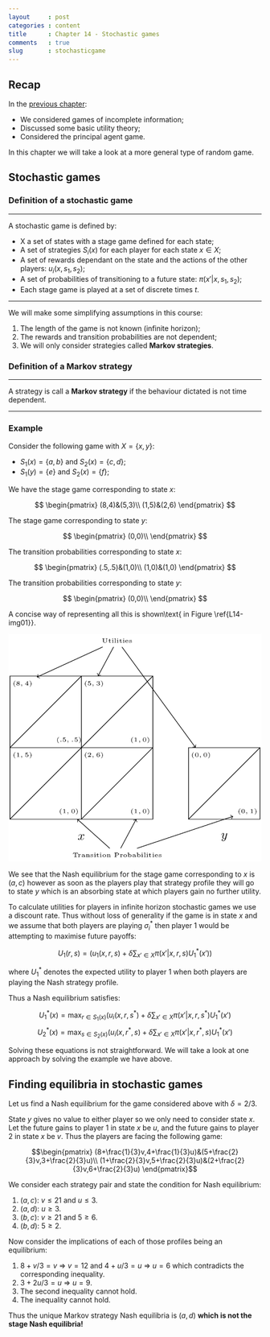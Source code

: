 ```yaml
---
layout     : post
categories : content
title      : Chapter 14 - Stochastic games
comments   : true
slug       : stochasticgame
---
```


## Recap

In the [previous chapter](Chapter_13_Random_events_and_incomplete_information.md):

- We considered games of incomplete information;
- Discussed some basic utility theory;
- Considered the principal agent game.

In this chapter we will take a look at a more general type of random game.

## Stochastic games

### Definition of a stochastic game

---

A stochastic game is defined by:

- X a set of states with a stage game defined for each state;
- A set of strategies $S_i(x)$ for each player for each state $x\in X$;
- A set of rewards dependant on the state and the actions of the other players: $u_i(x,s_1,s_2)$;
- A set of probabilities of transitioning to a future state: $\pi(x'|x,s_1,s_2)$;
- Each stage game is played at a set of discrete times $t$.

---

We will make some simplifying assumptions in this course:

1. The length of the game is not known (infinite horizon);
2. The rewards and transition probabilities are not dependent;
3. We will only consider strategies called **Markov strategies**.

### Definition of a Markov strategy

---

A strategy is call a **Markov strategy** if the behaviour dictated is not time dependent.

---

### Example

Consider the following game with $X=\{x,y\}$:

- $S_1(x)=\{a,b\}$ and $S_2(x)=\{c,d\}$;
- $S_1(y)=\{e\}$ and $S_2(x)=\{f\}$;

We have the stage game corresponding to state $x$:

$$
\begin{pmatrix}
(8,4)&(5,3)\\
(1,5)&(2,6)
\end{pmatrix}
$$

The stage game corresponding to state $y$:

$$
\begin{pmatrix}
(0,0)\\
\end{pmatrix}
$$

The transition probabilities corresponding to state $x$:

$$
\begin{pmatrix}
(.5,.5)&(1,0)\\
(1,0)&(1,0)
\end{pmatrix}
$$

The transition probabilities corresponding to state $y$:

$$
\begin{pmatrix}
(0,0)\\
\end{pmatrix}
$$

A concise way of representing all this is shown\text{ in Figure \ref{L14-img01}}.

![A simple stochastic game.\label{L14-img01}](images/L14-img01.png)

We see that the Nash equilibrium for the stage game corresponding to $x$ is $(a,c)$ however as soon as the players play that strategy profile they will go to state $y$ which is an absorbing state at which players gain no further utility.

To calculate utilities for players in infinite horizon stochastic games we use a discount rate. Thus without loss of generality if the game is in state $x$ and we assume that both players are playing $\sigma^*_i$ then player 1 would be attempting to maximise future payoffs:

$$U_1(r,s)=\left(u_1(x,r,s)+\delta\sum_{x'\in X}\pi(x'|x,r,s)U_1^*(x')\right)$$

where $U_1^*$ denotes the expected utility to player 1 when both players are playing the Nash strategy profile.

Thus a Nash equilibrium satisfies:

$$U_1^*(x)=\max_{r\in S_1(x)}(u_i(x,r,s^*)+\delta\sum_{x'\in X}\pi(x'|x,r,s^*)U_1^*(x')$$
$$U_2^*(x)=\max_{s\in S_2(x)}(u_i(x,r^*,s)+\delta\sum_{x'\in X}\pi(x'|x,r^*,s)U_1^*(x')$$

Solving these equations is not straightforward. We will take a look at one approach by solving the example we have above.

## Finding equilibria in stochastic games

Let us find a Nash equilibrium for the game considered above with $\delta=2/3$.

State $y$ gives no value to either player so we only need to consider state $x$. Let the future gains to player 1 in state $x$ be $u$, and the future gains to player 2 in state $x$ be $v$. Thus the players are facing the following game:

$$\begin{pmatrix}
(8+\frac{1}{3}v,4+\frac{1}{3}u)&(5+\frac{2}{3}v,3+\frac{2}{3}u)\\
(1+\frac{2}{3}v,5+\frac{2}{3}u)&(2+\frac{2}{3}v,6+\frac{2}{3}u)
\end{pmatrix}$$

We consider each strategy pair and state the condition for Nash equilibrium:

1. $(a,c)$: $v\leq 21$ and $u\leq 3$.
2. $(a,d)$: $u\geq3$.
3. $(b,c)$: $v\geq 21$ and $5\geq 6$.
4. $(b,d)$: $5\geq2$.

Now consider the implications of each of those profiles being an equilibrium:

1. $8+v/3=v$ $\Rightarrow$ $v=12$ and $4+u/3=u$ $\Rightarrow$ $u=6$ which contradicts the corresponding inequality.
2. $3+2u/3=u$ $\Rightarrow$ $u=9$.
3. The second inequality cannot hold.
4. The inequality cannot hold.

Thus the unique Markov strategy Nash equilibria is $(a,d)$ **which is not the stage Nash equilibria!**
